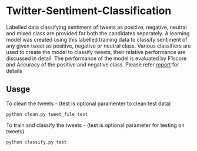 # Twitter-Sentiment-Classification
Labelled data classifying sentiment of tweets as positive, negative, neutral and mixed class are provided for both the candidates separately. A learning model was created using this labelled training data to classify sentiment of any given tweet as positive, negative or neutral class. Various classifiers are used to create the model to classify tweets, their relative performance are discussed in detail. The performance of the model is evaluated by F1score and Accuracy of the positive and negative class. Please refer [report](report.pdf) for details

## Uasge
To clean the tweets - (test is optional paramenter to clean test data)

`python clean.py tweet_file test`

To train and classify the tweets - (test is optional parameter for testing on tweets)

`python classify.py test`
